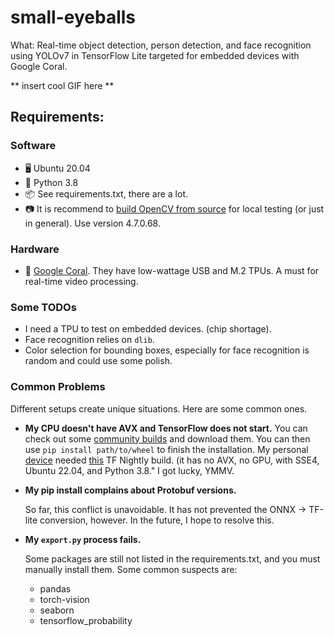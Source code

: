 # small-eyeballs

What: Real-time object detection, person detection, and face recognition using YOLOv7 in TensorFlow Lite targeted for embedded devices with Google Coral.

** insert cool GIF here **

## Requirements:
### Software
- 🖥️ Ubuntu 20.04
- 🐍️ Python 3.8
- 📦️ See requirements.txt, there are a lot.
- 📷️ It is recommend to [build OpenCV from source](https://docs.opencv.org/4.x/d7/d9f/tutorial_linux_install.html) for local testing (or just in general).  Use version 4.7.0.68.
### Hardware
- 🌊️ [Google Coral](https://coral.ai/). They have low-wattage USB and M.2 TPUs. A must for real-time video processing.

### Some TODOs
- I need a TPU to test on embedded devices.  (chip shortage).
- Face recognition relies on `dlib`.
- Color selection for bounding boxes, especially for face recognition is random and could use some polish.

### Common Problems
Different setups create unique situations.  Here are some common ones.

- **My CPU doesn't have AVX and TensorFlow does not start.**
    You can check out some [community builds](https://github.com/yaroslavvb/tensorflow-community-wheels/issues) and download them.  You can then use `pip install path/to/wheel` to finish the installation.  My personal [device](https://www.hardkernel.com/shop/odroid-h3-plus/) needed [this](https://github.com/yaroslavvb/tensorflow-community-wheels/issues/217) TF Nightly build. (it has no AVX, no GPU, with SSE4, Ubuntu 22.04, and Python 3.8." I got lucky, YMMV.

- **My pip install complains about Protobuf versions.**

    So far, this conflict is unavoidable.  It has not prevented the ONNX -> TF-lite conversion, however.  In the future, I hope to resolve this. 

- **My `export.py` process fails.**

    Some packages are still not listed in the requirements.txt, and you must manually install them.  Some common suspects are:
    - pandas
    - torch-vision
    - seaborn
    - tensorflow_probability
